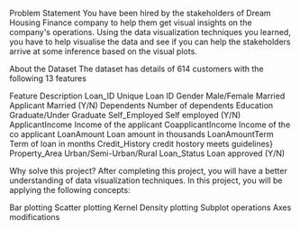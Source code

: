 Problem Statement
You have been hired by the stakeholders of Dream Housing Finance company to help them get visual insights on the company's operations. Using the data visualization techniques you learned, you have to help visualise the data and see if you can help the stakeholders arrive at some inference based on the visual plots.

About the Dataset
The dataset has details of 614 customers with the following 13 features

Feature	                    Description
Loan_ID	                    Unique Loan ID
Gender	                    Male/Female
Married	                    Applicant Married (Y/N)
Dependents	                Number of dependents
Education	                  Graduate/Under Graduate
Self_Employed	              Self employed (Y/N)
ApplicantIncome	            Income of the applicant
CoapplicantIncome	          Income of the co applicant
LoanAmount	                Loan amount in thousands
LoanAmountTerm	            Term of loan in months
Credit_History	            credit hostory meets guidelines}
Property_Area	              Urban/Semi-Urban/Rural
Loan_Status               	Loan approved (Y/N)

Why solve this project?
After completing this project, you will have a better understanding of data visualization techniques. In this project, you will be applying the following concepts:

Bar plotting
Scatter plotting
Kernel Density plotting
Subplot operations
Axes modifications
